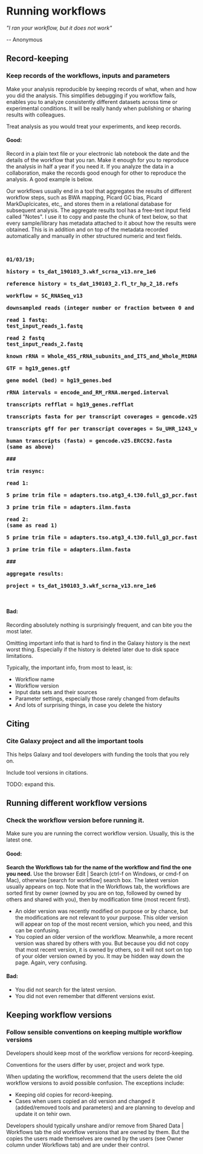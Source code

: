 # Running workflows

*"I ran your workflow, but it does not work"*

\-- Anonymous

## Record-keeping
### Keep records of the workflows, inputs and parameters

Make your analysis reproducible by keeping records of what, when and how you did the analysis. This simplifies debugging if you workflow fails, enables you to analyze consistently different datasets across time or experimental conditions. It will be really handy when publishing or sharing results with colleagues.

Treat analysis as you would treat your experiments, and keep records.

#### Good:

Record in a plain text file or your electronic lab notebook the date and the details of the workflow that you ran. Make it enough for you to reproduce the analysis in half a year if you need it. If you analyze the data in a collaboration, make the records good enough for other to reproduce the analysis. A good example is below.

Our workflows usually end in a tool that aggregates the results of different workflow steps, such as BWA mapping, Picard GC bias, Picard MarkDuplcicates, etc,, and stores them in a relational database for subsequent analysis. The aggregate results tool has a free-text input field called "Notes". I use it to copy and paste the chunk of text below, so that every sample/library has metadata attached to it about how the results were obtained. This is in addition and on top of the metadata recorded automatically and manually in other structured numeric and text fields. 

<pre>
<b>

01/03/19;

history = ts_dat_190103_3.wkf_scrna_v13.nre_1e6

reference history = ts_dat_190103_2.fl_tr_hp_2_18.refs

workflow = SC_RNASeq_v13

downsampled reads (integer number or fraction between 0 and 1) = 1e6

read 1 fastq:
test_input_reads_1.fastq

read 2 fastq
test_input_reads_2.fastq

known rRNA = Whole_45S_rRNA_subunits_and_ITS_and_Whole_MtDNA.fasta

GTF = hg19_genes.gtf

gene model (bed) = hg19_genes.bed

rRNA intervals = encode_and_RM_rRNA.merged.interval

transcripts refflat = hg19_genes.refflat

transcripts fasta for per transcript coverages = gencode.v25.ERCC92.fasta

transcripts gff for per transcript coverages = Su_UHR_1243_v2.gff3

human transcripts (fasta) = gencode.v25.ERCC92.fasta
(same as above)

###

trim resync:

read 1:

5 prime trim file = adapters.tso.atg3_4.t30.full_g3_pcr.fasta

3 prime trim file = adapters.ilmn.fasta

read 2:
(same as read 1)

5 prime trim file = adapters.tso.atg3_4.t30.full_g3_pcr.fasta

3 prime trim file = adapters.ilmn.fasta

###

aggregate results:

project = ts_dat_190103_3.wkf_scrna_v13.nre_1e6

</b>
</pre>

#### Bad:

Recording absolutely nothing is surprisingly frequent, and can bite
you the most later.

Omitting important info that is hard to find in the Galaxy history is the next worst thing. Especially if the history is deleted later due to disk space limitations.

Typically, the important info, from most to least, is:

- Workflow name
- Workflow version
- Input data sets and their sources
- Parameter settings, especially those rarely changed from defaults
- And lots of surprising things, in case you delete the history

## Citing
### Cite Galaxy project and all the important tools

This helps Galaxy and tool developers with funding the tools that you rely on.

Include tool versions in citations.

TODO: expand this.

## Running different workflow versions
### Check the workflow version before running it.

Make sure you are running the correct workflow version. Usually, this is the latest one.

#### Good:

**Search the Workflows tab for the name of the workflow and find the one you need.** Use the browser Edit | Search (ctrl-f on Windows, or cmd-f on Mac), otherwise [search for workflow] search box. The latest version usually appears on top. Note that in the Workflows tab, the workflows are sorted first by owner (owned by you are on top, followed by owned by others and shared with you), then by modification time (most recent first).

- An older version was recently modified on purpose or by chance, but the modifications are not relevant to your purpose. This older version will appear on top of the most recent version, which you need, and this can be confusing.
- You copied an older version of the workflow. Meanwhile, a more recent version was shared by others with you. But because you did not copy that most recent version, it is owned by others, so it will not sort on top of your older version owned by you. It may be hidden way down the page. Again, very confusing.

#### Bad:

- You did not search for the latest version.
- You did not even remember that different versions exist.

## Keeping workflow versions
### Follow sensible conventions on keeping multiple workflow versions

Developers should keep most of the workflow versions for record-keeping.

Conventions for the users differ by user, project and work type.

When updating the workflow, recommend that the users delete the old workflow versions to avoid possible confusion. The exceptions include:

- Keeping old copies for record-keeping.
- Cases when users copied an old version and changed it (added/removed tools and parameters) and are planning to develop and update it on tehir own.

Developers should typically unshare and/or remove from Shared Data | Workflows tab the old workflow versions that are owned by them. But the copies the users made themselves are owned by the users (see Owner column under Workflows tab) and are under their control.

